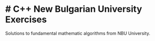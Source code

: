 <h1> # C++ New Bulgarian University Exercises </h1>
Solutions to fundamental mathematic algorithms from NBU University.
